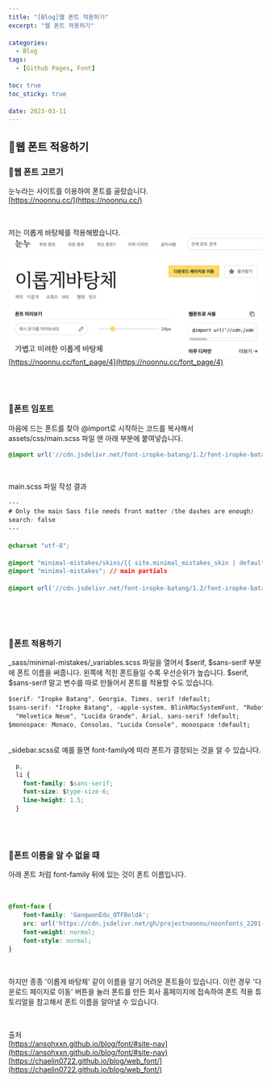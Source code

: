 ```yaml
---
title: "[Blog]웹 폰트 적용하기"
excerpt: "웹 폰트 적용하기"

categories:
  - Blog
tags:
  - [Github Pages, Font]

toc: true
toc_sticky: true

date: 2023-03-11
---
```


## 📝웹 폰트 적용하기
### 📌웹 폰트 고르기
  눈누라는 사이트를 이용하여 폰트를 골랐습니다.
  <br>
  [https://noonnu.cc/](https://noonnu.cc/)
  
  <br>

  저는 이롭게 바탕체를 적용해봤습니다.
  <br>
  ![이롭게 바탕체](/assets/images/FontURL.png)
  <br>
  [https://noonnu.cc/font_page/4](https://noonnu.cc/font_page/4)

<br><br>

### 📌폰트 임포트
마음에 드는 폰트를 찾아 @import로 시작하는 코드를 복사해서 assets/css/main.scss 파일 맨 아래 부분에 붙여넣습니다.

```css
@import url('//cdn.jsdelivr.net/font-iropke-batang/1.2/font-iropke-batang.css');
```

<br>

main.scss 파일 작성 결과
<br>

```css
---
# Only the main Sass file needs front matter (the dashes are enough)
search: false
---

@charset "utf-8";

@import "minimal-mistakes/skins/{{ site.minimal_mistakes_skin | default: 'default' }}"; // skin
@import "minimal-mistakes"; // main partials

@import url('//cdn.jsdelivr.net/font-iropke-batang/1.2/font-iropke-batang.css');
```

<br><br><br>

### 📌폰트 적용하기
_sass/minimal-mistakes/_variables.scss 파일을 열어서 $serif, $sans-serif 부분에 폰트 이름을 써줍니다. 왼쪽에 적힌 폰트들일 수록 우선순위가 높습니다. $serif, $sans-serif 말고 변수를 따로 만들어서 폰트를 적용할 수도 있습니다.
<br>

```css
$serif: "Iropke Batang", Georgia, Times, serif !default;
$sans-serif: "Iropke Batang", -apple-system, BlinkMacSystemFont, "Roboto", "Segoe UI",
  "Helvetica Neue", "Lucida Grande", Arial, sans-serif !default;
$monospace: Monaco, Consolas, "Lucida Console", monospace !default;
```

<br>
_sidebar.scss로 예를 들면 font-family에 따라 폰트가 결정되는 것을 알 수 있습니다.
<br>

```css
  p,
  li {
    font-family: $sans-serif;
    font-size: $type-size-6;
    line-height: 1.5;
  }
```
<br><br>

### 📌폰트 이름을 알 수 없을 때
아래 폰트 처럼 font-family 뒤에 있는 것이 폰트 이름입니다.

<br>

```css
@font-face {
    font-family: 'GangwonEdu_OTFBoldA';
    src: url('https://cdn.jsdelivr.net/gh/projectnoonnu/noonfonts_2201-2@1.0/GangwonEdu_OTFBoldA.woff') format('woff');
    font-weight: normal;
    font-style: normal;
}
```

<br>

하지만 종종 '이롭게 바탕체' 같이 이름을 알기 어려운 폰트들이 있습니다. 이런 경우 '다운로드 페이지로 이동' 버튼을 눌러 폰트를 만든 회사 홈페이지에 접속하여 폰트 적용 튜토리얼을 참고해서 폰트 이름을 알아낼 수 있습니다.

<br>

출처
<br>
[https://ansohxxn.github.io/blog/font/#site-nav](https://ansohxxn.github.io/blog/font/#site-nav)
<br>
[https://chaelin0722.github.io/blog/web_font/](https://chaelin0722.github.io/blog/web_font/)

<br><br>